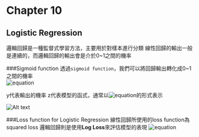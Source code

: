 # Chapter 10
## Logistic Regression
邏輯回歸是一種監督式學習方法，主要用於對樣本進行分類
線性回歸的輸出一般是連續的，而邏輯回歸的輸出會是介於0~1之間的機率

###Sigmoid function
透過`sigmoid function`，我們可以將回歸輸出轉化成0~1之間的機率</br>
![equation](https://latex.codecogs.com/gif.latex?y=\frac{1}{1&plus;^{e^{(-z)}}})</br>

y代表輸出的機率
z代表模型的函式，通常以![equation](https://latex.codecogs.com/gif.latex?w_{1}x_{1}&space;&plus;&space;w_{2}x_{2}&space;&plus;&space;...&space;w_{N}x_{N})的形式表示

![Alt text](https://developers.google.com/machine-learning/crash-course/images/SigmoidFunction.png "sigmoid")

###Loss function for Logistic Regression
線性回歸所使用的loss function為squared loss
邏輯回歸則是使用**Log Loss**來評估模型的表現
![equation](https://latex.codecogs.com/gif.latex?LogLoss&space;=&space;\sum_{(x,y)\in&space;D}-ylog(y^{'})-(1-y)log(1-y^{'}))



































